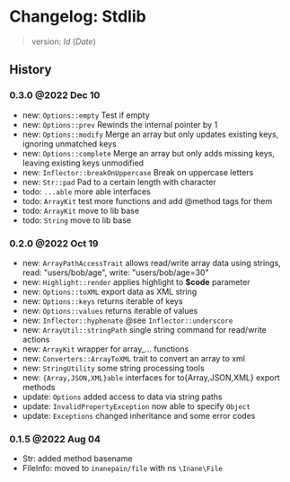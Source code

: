 # Changelog: Stdlib

> version: $Id$ ($Date$)

## History

### 0.3.0 @2022 Dec 10

- new: `Options::empty` Test if empty
- new: `Options::prev` Rewinds the internal pointer by 1
- new: `Options::modify` Merge an array but only updates existing keys, ignoring unmatched keys
- new: `Options::complete` Merge an array but only adds missing keys, leaving existing keys unmodified
- new: `Inflector::breakOnUppercase` Break on uppercase letters
- new: `Str::pad` Pad to a certain length with character
- todo: `...able` more able interfaces
- todo: `ArrayKit` test more functions and add @method tags for them
- todo: `ArrayKit` move to lib base
- todo: `String` move to lib base

### 0.2.0 @2022 Oct 19

- new: `ArrayPathAccessTrait` allows read/write array data using strings, read: "users/bob/age", write: "users/bob/age=30"
- new: `Highlight::render` applies highlight to **$code** parameter
- new: `Options::toXML` export data as XML string
- new: `Options::keys` returns iterable of keys
- new: `Options::values` returns iterable of values
- new: `Inflector::hyphenate` @see `Inflector::underscore`
- new: `ArrayUtil::stringPath` single string command for read/write actions
- new: `ArrayKit` wrapper for array_... functions
- new: `Converters::ArrayToXML` trait to convert an array to xml
- new: `StringUtility` some string processing tools
- new: `{Array,JSON,XML}able` interfaces for to{Array,JSON,XML} export methods
- update: `Options` added access to data via string paths
- update: `InvalidPropertyException` now able to specify `Object`
- update: `Exceptions` changed inheritance and some error codes

### 0.1.5 @2022 Aug 04

 - Str: added method basename
 - FileInfo: moved to `inanepain/file` with ns `\Inane\File`
